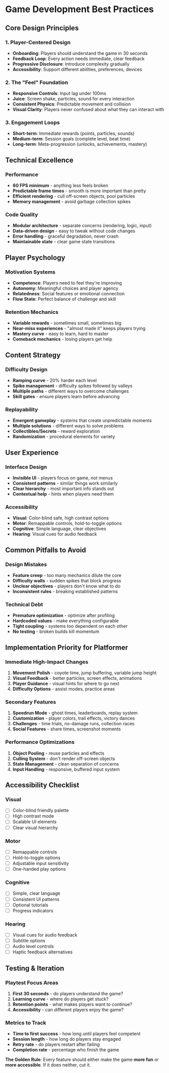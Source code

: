 # Game Development Best Practices

## **Core Design Principles**

### **1. Player-Centered Design**
- **Onboarding**: Players should understand the game in 30 seconds
- **Feedback Loop**: Every action needs immediate, clear feedback
- **Progressive Disclosure**: Introduce complexity gradually
- **Accessibility**: Support different abilities, preferences, devices

### **2. The "Feel" Foundation**
- **Responsive Controls**: Input lag under 100ms
- **Juice**: Screen shake, particles, sound for every interaction
- **Consistent Physics**: Predictable movement and collision
- **Visual Clarity**: Players never confused about what they can interact with

### **3. Engagement Loops**
- **Short-term**: Immediate rewards (points, particles, sounds)
- **Medium-term**: Session goals (complete level, beat time)
- **Long-term**: Meta-progression (unlocks, achievements, mastery)

## **Technical Excellence**

### **Performance**
- **60 FPS minimum** - anything less feels broken
- **Predictable frame times** - smooth is more important than pretty
- **Efficient rendering** - cull off-screen objects, pool particles
- **Memory management** - avoid garbage collection spikes

### **Code Quality**
- **Modular architecture** - separate concerns (rendering, logic, input)
- **Data-driven design** - easy to tweak without code changes
- **Error handling** - graceful degradation, never crash
- **Maintainable state** - clear game state transitions

## **Player Psychology**

### **Motivation Systems**
- **Competence**: Players need to feel they're improving
- **Autonomy**: Meaningful choices and player agency
- **Relatedness**: Social features or emotional connection
- **Flow State**: Perfect balance of challenge and skill

### **Retention Mechanics**
- **Variable rewards** - sometimes small, sometimes big
- **Near-miss experiences** - "almost made it" keeps players trying
- **Mastery curve** - easy to learn, hard to master
- **Comeback mechanics** - losing players get help

## **Content Strategy**

### **Difficulty Design**
- **Ramping curve** - 20% harder each level
- **Spike management** - difficulty spikes followed by valleys
- **Multiple paths** - different ways to overcome challenges
- **Skill gates** - ensure players learn before advancing

### **Replayability**
- **Emergent gameplay** - systems that create unpredictable moments
- **Multiple solutions** - different ways to solve problems
- **Collectibles/Secrets** - reward exploration
- **Randomization** - procedural elements for variety

## **User Experience**

### **Interface Design**
- **Invisible UI** - players focus on game, not menus
- **Consistent patterns** - similar things work similarly
- **Clear hierarchy** - most important info stands out
- **Contextual help** - hints when players need them

### **Accessibility**
- **Visual**: Color-blind safe, high contrast options
- **Motor**: Remappable controls, hold-to-toggle options
- **Cognitive**: Simple language, clear objectives
- **Hearing**: Visual cues for audio feedback

## **Common Pitfalls to Avoid**

### **Design Mistakes**
- **Feature creep** - too many mechanics dilute the core
- **Difficulty walls** - sudden spikes that block progress
- **Unclear objectives** - players don't know what to do
- **Inconsistent rules** - breaking established patterns

### **Technical Debt**
- **Premature optimization** - optimize after profiling
- **Hardcoded values** - make everything configurable
- **Tight coupling** - systems too dependent on each other
- **No testing** - broken builds kill momentum

## **Implementation Priority for Platformer**

### **Immediate High-Impact Changes**
1. **Movement Polish** - coyote time, jump buffering, variable jump height
2. **Visual Feedback** - better particles, screen effects, animations
3. **Player Guidance** - visual hints for where to go next
4. **Difficulty Options** - assist modes, practice areas

### **Secondary Features**
1. **Speedrun Mode** - ghost times, leaderboards, replay system
2. **Customization** - player colors, trail effects, victory dances
3. **Challenges** - time trials, no-damage runs, collection races
4. **Social Features** - share times, screenshot moments

### **Performance Optimizations**
1. **Object Pooling** - reuse particles and effects
2. **Culling System** - don't render off-screen objects
3. **State Management** - clean separation of concerns
4. **Input Handling** - responsive, buffered input system

## **Accessibility Checklist**

### **Visual**
- [ ] Color-blind friendly palette
- [ ] High contrast mode
- [ ] Scalable UI elements
- [ ] Clear visual hierarchy

### **Motor**
- [ ] Remappable controls
- [ ] Hold-to-toggle options
- [ ] Adjustable input sensitivity
- [ ] One-handed play options

### **Cognitive**
- [ ] Simple, clear language
- [ ] Consistent UI patterns
- [ ] Optional tutorials
- [ ] Progress indicators

### **Hearing**
- [ ] Visual cues for audio feedback
- [ ] Subtitle options
- [ ] Audio level controls
- [ ] Haptic feedback alternatives

## **Testing & Iteration**

### **Playtest Focus Areas**
1. **First 30 seconds** - do players understand the game?
2. **Learning curve** - where do players get stuck?
3. **Retention points** - what makes players want to continue?
4. **Accessibility** - can different players enjoy the game?

### **Metrics to Track**
- **Time to first success** - how long until players feel competent
- **Session length** - how long do players stay engaged
- **Retry rate** - do players restart after failing
- **Completion rate** - percentage who finish the game

**The Golden Rule**: Every feature should either make the game **more fun** or **more accessible**. If it does neither, cut it.